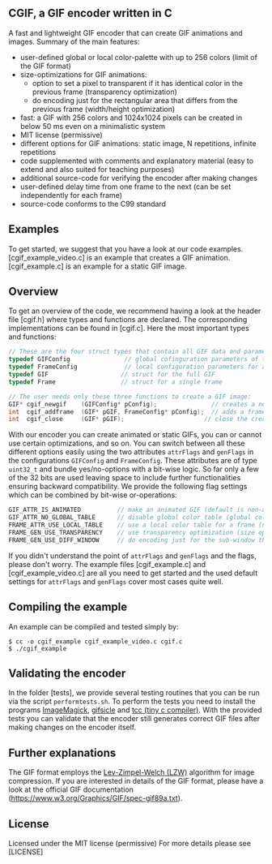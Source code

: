 ## CGIF, a GIF encoder written in C

A fast and lightweight GIF encoder that can create GIF animations and images. Summary of the main features:
- user-defined global or local color-palette with up to 256 colors (limit of the GIF format)
- size-optimizations for GIF animations:
  - option to set a pixel to transparent if it has identical color in the previous frame (transparency optimization)
  - do encoding just for the rectangular area that differs from the previous frame (width/height optimization)
- fast: a GIF with 256 colors and 1024x1024 pixels can be created in below 50 ms even on a minimalistic system
- MIT license (permissive)
- different options for GIF animations: static image, N repetitions, infinite repetitions
- code supplemented with comments and explanatory material (easy to extend and also suited for teaching purposes)
- additional source-code for verifying the encoder after making changes
- user-defined delay time from one frame to the next (can be set independently for each frame)
- source-code conforms to the C99 standard

## Examples
To get started, we suggest that you have a look at our code examples. [cgif_example_video.c] is an example that creates a GIF animation. [cgif_example.c] is an example for a static GIF image.

## Overview
To get an overview of the code, we recommend having a look at the header file [cgif.h] where types and functions are declared. The corresponding implementations can be found in [cgif.c]. Here the most important types and functions:

```C
// These are the four struct types that contain all GIF data and parameters:
typedef GIFConfig               // global cofinguration parameters of the GIF
typedef FrameConfig             // local configuration parameters for a frame
typedef GIF                    // struct for the full GIF
typedef Frame                  // struct for a single frame

// The user needs only these three functions to create a GIF image:
GIF* cgif_newgif    (GIFConfig* pConfig);               // creates a new GIF
int  cgif_addframe  (GIF* pGIF, FrameConfig* pConfig);  // adds a frame to an existing GIF
int  cgif_close     (GIF* pGIF);                      // close the created file and free memory
```

With our encoder you can create animated or static GIFs, you can or cannot use certain optimizations, and so on. You can switch between all these different options easily using the two attributes ```attrFlags``` and ```genFlags``` in the configurations ```GIFConfig``` and ```FrameConfig```. These attributes are of type ```uint32_t``` and bundle yes/no-options with a bit-wise logic. So far only a few of the 32 bits are used leaving space to include further functionalities ensuring backward compatibility. We provide the following flag settings which can be combined by bit-wise or-operations:
```C
GIF_ATTR_IS_ANIMATED          // make an animated GIF (default is non-animated GIF)
GIF_ATTR_NO_GLOBAL_TABLE      // disable global color table (global color table is default)
FRAME_ATTR_USE_LOCAL_TABLE    // use a local color table for a frame (not used by default)
FRAME_GEN_USE_TRANSPARENCY    // use transparency optimization (size optimization)
FRAME_GEN_USE_DIFF_WINDOW     // do encoding just for the sub-window that has changed from the previous frame
```
If you didn't understand the point of ```attrFlags``` and ```genFlags``` and the flags, please don't worry. The example files [cgif_example.c] and [cgif_example_video.c] are all you need to get started and the used default settings for ```attrFlags``` and ```genFlags``` cover most cases quite well.

## Compiling the example
An example can be compiled and tested simply by:
```
$ cc -o cgif_example cgif_example_video.c cgif.c
$ ./cgif_example

```

## Validating the encoder
In the folder [tests], we provide several testing routines that you can be run via the script ```performtests.sh```. To perform the tests you need to install the programs [ImageMagick](https://github.com/ImageMagick/ImageMagick), [gifsicle](https://github.com/kohler/gifsicle) and [tcc (tiny c compiler)](https://bellard.org/tcc/). 
With the provided tests you can validate that the encoder still generates correct GIF files after making changes on the encoder itself.

## Further explanations
The GIF format employs the [Lev-Zimpel-Welch (LZW)](https://en.wikipedia.org/wiki/Lempel%E2%80%93Ziv%E2%80%93Welch) algorithm for image compression. If you are interested in details of the GIF format, please have a look at the official GIF documentation (https://www.w3.org/Graphics/GIF/spec-gif89a.txt).

## License
Licensed under the MIT license (permissive)
For more details please see [LICENSE]
